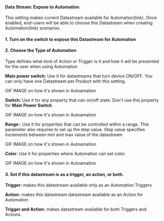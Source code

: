 #### Data Stream: Expose to Automation

This setting makes current Datastream available for Automation(link). Once enabled, end-users will be able to choose this Datastream when creating Automation(link) scenarios. 

 
#### 1. Turn on the switch to expose this Datastream for Automation
#### 2. Choose the Type of Automation

Type defines what kind of Action or Trigger is it and how it will be presented for the user when using Automation

**Main power switch:** Use it for datastreams that turn device ON/OFF. You can only have one Datastream per Product with this setting.

GIF IMAGE on how it's shown in Autoamation

**Switch:** Use it for any property that can on/off state. Don't use this property for **Main Power Switch**

GIF IMAGE on how it's shown in Autoamation

**Range:**: Use it for properties that can be controlled within a range. This parameter also requires to set up the step value. Step value specifies increments between min and max value of the datastream 

GIF IMAGE on how it's shown in Autoamation

**Color**: Use it for properties where Automation can set color. 

GIF IMAGE on how it's shown in Autoamation

#### 3. Set if this datastream is as a trigger, an action, or both.

**Trigger:** makes this datastream available only as an Automation Triggers

**Action:** makes this datastream datastream available as an Action for Automation

**Trigger and Action**: makes datastream available for both Triggers and Actions.
